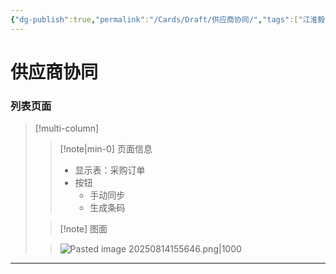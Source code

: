 ```yaml
---
{"dg-publish":true,"permalink":"/Cards/Draft/供应商协同/","tags":["江淮毅昌/蝶创I-MES/MES"]}
---
```



# 供应商协同

### 列表页面

> [!multi-column]
> 
> > [!note|min-0] 页面信息
> > - 显示表：采购订单
> > - 按钮
> > 	- 手动同步
> > 	- 生成条码
> 
> > [!note] 图面
> 
> > ![Pasted image 20250814155646.png|1000](/img/user/Extras/Attachments/Pasted%20image%2020250814155646.png)

---